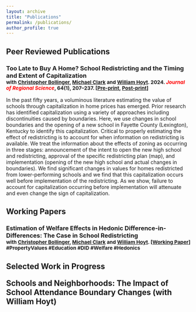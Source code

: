 ```yaml
---
layout: archive
title: "Publications"
permalink: /publications/
author_profile: true
---
```


<h2>Peer Reviewed Publications</h4>
  <div class="panel-body">
    <h3>Too Late to Buy A Home? School Redistricting and the Timing and Extent of Capitalization
      <br><small>with <a href="http://christopherbollinger.com/">Christopher Bollinger</a>, <a
          href="http://gatton.uky.edu/faculty-research/faculty/clark-michael">Michael Clark</a> and <a
          href="http://gattonweb.uky.edu/Faculty/hoytw/">William Hoyt</a>. 2024. <i>
          <font color="red">Journal of Regional Science</font></i>, 64(1), 207–237. [<a href="paper/manuscript_schoolboundaries.pdf" target="_new">Pre-print</a>, <a
          href="https://doi.org/10.1111/jors.12672" target="_new">Post-print</a>]</small>
    </h3>
In the past fifty years, a voluminous literature estimating the value of schools through
      capitalization in home prices has emerged. Prior research has identified capitalization using a
      variety of approaches including discontinuities caused by boundaries. Here, we use changes in school
      boundaries and the opening of a new school in Fayette County (Lexington), Kentucky to identify this
      capitalization. Critical to properly estimating the effect of redistricting is to account for when
      information on redistricting is available. We treat the information about the effects of zoning as
      occurring in three stages: announcement of the intent to open the new high school and redistricting,
      approval of the specific redistricting plan (map), and implementation (opening of the new high school
      and actual changes in boundaries). We find significant changes in values for homes redistricted from
      lower-performing schools and we find that this capitalization occurs well before implementation of the
      redistricting. As we show, failure to account for capitalization occurring before implementation will
      attenuate and even change the sign of capitalization.

<h2>Working Papers</h2>
  <div class="panel-body">
    <h3>Estimation of Welfare Effects in Hedonic Difference-in-Differences: The Case in School Redistricting
      <br><small>with <a href="http://christopherbollinger.com/">Christopher Bollinger</a>, <a
          href="http://gatton.uky.edu/faculty-research/faculty/clark-michael">Michael Clark</a> and <a
          href="http://gattonweb.uky.edu/Faculty/hoytw/">William Hoyt</a>. [<a href="paper/school_welfare.pdf"
          target="_new">Working Paper</a>] #PropertyValues #Education #DID #Welfare #Hedonics</small>
    </h3>
  </div>

<h2>Selected Work in Progress</h42>
  <div class="panel-body">
    <p>Schools and Neighborhoods: The Impact of School Attendance Boundary Changes (with William Hoyt)</p>
  </div>
